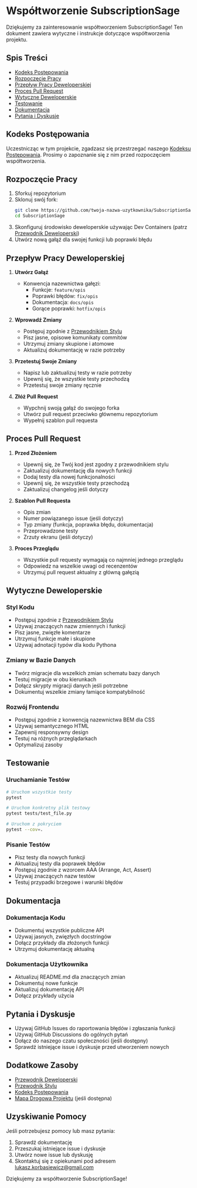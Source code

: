 # Współtworzenie SubscriptionSage

Dziękujemy za zainteresowanie współtworzeniem SubscriptionSage! Ten dokument zawiera wytyczne i instrukcje dotyczące współtworzenia projektu.

## Spis Treści

- [Kodeks Postępowania](#kodeks-postępowania)
- [Rozpoczęcie Pracy](#rozpoczęcie-pracy)
- [Przepływ Pracy Deweloperskiej](#przepływ-pracy-deweloperskiej)
- [Proces Pull Request](#proces-pull-request)
- [Wytyczne Deweloperskie](#wytyczne-deweloperskie)
- [Testowanie](#testowanie)
- [Dokumentacja](#dokumentacja)
- [Pytania i Dyskusje](#pytania-i-dyskusje)

## Kodeks Postępowania

Uczestnicząc w tym projekcie, zgadzasz się przestrzegać naszego [Kodeksu Postępowania](CODE_OF_CONDUCT.md). Prosimy o zapoznanie się z nim przed rozpoczęciem współtworzenia.

## Rozpoczęcie Pracy

1. Sforkuj repozytorium
2. Sklonuj swój fork:
   ```bash
   git clone https://github.com/twoja-nazwa-uzytkownika/SubscriptionSage.git
   cd SubscriptionSage
   ```
3. Skonfiguruj środowisko deweloperskie używając Dev Containers (patrz [Przewodnik Deweloperski](DEVELOPMENT.md))
4. Utwórz nową gałąź dla swojej funkcji lub poprawki błędu

## Przepływ Pracy Deweloperskiej

1. **Utwórz Gałąź**
   - Konwencja nazewnictwa gałęzi:
     - Funkcje: `feature/opis`
     - Poprawki błędów: `fix/opis`
     - Dokumentacja: `docs/opis`
     - Gorące poprawki: `hotfix/opis`

2. **Wprowadź Zmiany**
   - Postępuj zgodnie z [Przewodnikiem Stylu](STYLE_GUIDE.md)
   - Pisz jasne, opisowe komunikaty commitów
   - Utrzymuj zmiany skupione i atomowe
   - Aktualizuj dokumentację w razie potrzeby

3. **Przetestuj Swoje Zmiany**
   - Napisz lub zaktualizuj testy w razie potrzeby
   - Upewnij się, że wszystkie testy przechodzą
   - Przetestuj swoje zmiany ręcznie

4. **Złóż Pull Request**
   - Wypchnij swoją gałąź do swojego forka
   - Utwórz pull request przeciwko głównemu repozytorium
   - Wypełnij szablon pull requesta

## Proces Pull Request

1. **Przed Złożeniem**
   - Upewnij się, że Twój kod jest zgodny z przewodnikiem stylu
   - Zaktualizuj dokumentację dla nowych funkcji
   - Dodaj testy dla nowej funkcjonalności
   - Upewnij się, że wszystkie testy przechodzą
   - Zaktualizuj changelog jeśli dotyczy

2. **Szablon Pull Requesta**
   - Opis zmian
   - Numer powiązanego issue (jeśli dotyczy)
   - Typ zmiany (funkcja, poprawka błędu, dokumentacja)
   - Przeprowadzone testy
   - Zrzuty ekranu (jeśli dotyczy)

3. **Proces Przeglądu**
   - Wszystkie pull requesty wymagają co najmniej jednego przeglądu
   - Odpowiedz na wszelkie uwagi od recenzentów
   - Utrzymuj pull request aktualny z główną gałęzią

## Wytyczne Deweloperskie

### Styl Kodu

- Postępuj zgodnie z [Przewodnikiem Stylu](STYLE_GUIDE.md)
- Używaj znaczących nazw zmiennych i funkcji
- Pisz jasne, zwięzłe komentarze
- Utrzymuj funkcje małe i skupione
- Używaj adnotacji typów dla kodu Pythona

### Zmiany w Bazie Danych

- Twórz migracje dla wszelkich zmian schematu bazy danych
- Testuj migracje w obu kierunkach
- Dołącz skrypty migracji danych jeśli potrzebne
- Dokumentuj wszelkie zmiany łamiące kompatybilność

### Rozwój Frontendu

- Postępuj zgodnie z konwencją nazewnictwa BEM dla CSS
- Używaj semantycznego HTML
- Zapewnij responsywny design
- Testuj na różnych przeglądarkach
- Optymalizuj zasoby

## Testowanie

### Uruchamianie Testów

```bash
# Uruchom wszystkie testy
pytest

# Uruchom konkretny plik testowy
pytest tests/test_file.py

# Uruchom z pokryciem
pytest --cov=.
```

### Pisanie Testów

- Pisz testy dla nowych funkcji
- Aktualizuj testy dla poprawek błędów
- Postępuj zgodnie z wzorcem AAA (Arrange, Act, Assert)
- Używaj znaczących nazw testów
- Testuj przypadki brzegowe i warunki błędów

## Dokumentacja

### Dokumentacja Kodu

- Dokumentuj wszystkie publiczne API
- Używaj jasnych, zwięzłych docstringów
- Dołącz przykłady dla złożonych funkcji
- Utrzymuj dokumentację aktualną

### Dokumentacja Użytkownika

- Aktualizuj README.md dla znaczących zmian
- Dokumentuj nowe funkcje
- Aktualizuj dokumentację API
- Dołącz przykłady użycia

## Pytania i Dyskusje

- Używaj GitHub Issues do raportowania błędów i zgłaszania funkcji
- Używaj GitHub Discussions do ogólnych pytań
- Dołącz do naszego czatu społeczności (jeśli dostępny)
- Sprawdź istniejące issue i dyskusje przed utworzeniem nowych

## Dodatkowe Zasoby

- [Przewodnik Deweloperski](DEVELOPMENT.md)
- [Przewodnik Stylu](STYLE_GUIDE.md)
- [Kodeks Postępowania](CODE_OF_CONDUCT.md)
- [Mapa Drogowa Projektu](ROADMAP.md) (jeśli dostępna)

## Uzyskiwanie Pomocy

Jeśli potrzebujesz pomocy lub masz pytania:

1. Sprawdź dokumentację
2. Przeszukaj istniejące issue i dyskusje
3. Utwórz nowe issue lub dyskusję
4. Skontaktuj się z opiekunami pod adresem lukasz.korbasiewicz@gmail.com

Dziękujemy za współtworzenie SubscriptionSage! 